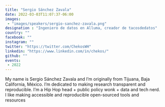 ```yaml
---
title: "Sergio Sánchez Zavala"
date: 2022-03-03T11:07:37-06:00
images:
 - "images/speakers/sergio-sanchez-zavala.png"
designation : "Ingeniero de datos en Alluma, creador de tacosdedatos"
country: ""
facebook: ""
instagram: ""
twitter: "https://twitter.com/ChekosWH"
linkedin: "https://www.linkedin.com/in/chekos/"
github: ""
events:
 - 2022
---
```



My name is Sergio Sánchez Zavala and I’m originally from Tijuana, Baja California, México. I’m dedicated to making research transparent and reproducible. I’m a Hip Hop head + public policy wonk + data and tech nerd. I like making accessible and reproducible open-sourced tools and resources 